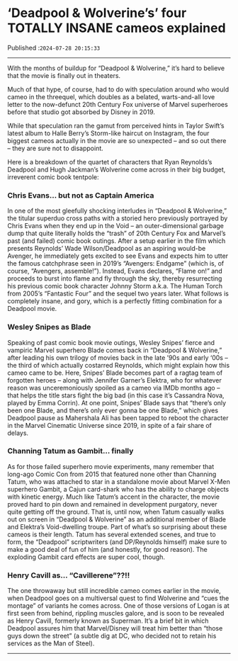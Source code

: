 # ‘Deadpool & Wolverine’s’ four TOTALLY INSANE cameos explained

Published :`2024-07-28 20:15:33`

---

With the months of buildup for “Deadpool & Wolverine,” it’s hard to believe that the movie is finally out in theaters.

Much of that hype, of course, had to do with speculation around who would cameo in the threequel, which doubles as a belated, warts-and-all love letter to the now-defunct 20th Century Fox universe of Marvel superheroes before that studio got absorbed by Disney in 2019.

While that speculation ran the gamut from perceived hints in Taylor Swift’s latest album to Halle Berry’s Storm-like haircut on Instagram, the four biggest cameos actually in the movie are so unexpected – and so out there – they are sure not to disappoint.

Here is a breakdown of the quartet of characters that Ryan Reynolds’s Deadpool and Hugh Jackman’s Wolverine come across in their big budget, irreverent comic book tentpole:

### Chris Evans… but not as Captain America

In one of the most gleefully shocking interludes in “Deadpool & Wolverine,” the titular superduo cross paths with a storied hero previously portrayed by Chris Evans when they end up in the Void – an outer-dimensional garbage dump that quite literally holds the “trash” of 20th Century Fox and Marvel’s past (and failed) comic book outings. After a setup earlier in the film which presents Reynolds’ Wade Wilson/Deadpool as an aspiring would-be Avenger, he immediately gets excited to see Evans and expects him to utter the famous catchphrase seen in 2019’s “Avengers: Endgame” (which is, of course, “Avengers, assemble!”). Instead, Evans declares, “Flame on!” and proceeds to burst into flame and fly through the sky, thereby resurrecting his previous comic book character Johnny Storm a.k.a. The Human Torch from 2005’s “Fantastic Four” and the sequel two years later. What follows is completely insane, and gory, which is a perfectly fitting combination for a Deadpool movie.

### Wesley Snipes as Blade

Speaking of past comic book movie outings, Wesley Snipes’ fierce and vampiric Marvel superhero Blade comes back in “Deadpool & Wolverine,” after leading his own trilogy of movies back in the late ’90s and early ‘00s – the third of which actually costarred Reynolds, which might explain how this cameo came to be. Here, Snipes’ Blade becomes part of a ragtag team of forgotten heroes – along with Jennifer Garner’s Elektra, who for whatever reason was unceremoniously spoiled as a cameo via IMDb months ago – that helps the title stars fight the big bad (in this case it’s Cassandra Nova, played by Emma Corrin). At one point, Snipes’ Blade says that “there’s only been one Blade, and there’s only ever gonna be one Blade,” which gives Deadpool pause as Mahershala Ali has been tapped to reboot the character in the Marvel Cinematic Universe since 2019, in spite of a fair share of delays.

### Channing Tatum as Gambit… finally

As for those failed superhero movie experiments, many remember that long-ago Comic Con from 2015 that featured none other than Channing Tatum, who was attached to star in a standalone movie about Marvel X-Men superhero Gambit, a Cajun card-shark who has the ability to charge objects with kinetic energy. Much like Tatum’s accent in the character, the movie proved hard to pin down and remained in development purgatory, never quite getting off the ground. That is, until now, when Tatum casually walks out on screen in “Deadpool & Wolverine” as an additional member of Blade and Elektra’s Void-dwelling troupe. Part of what’s so surprising about these cameos is their length. Tatum has several extended scenes, and true to form, the “Deadpool” scriptwriters (and DP/Reynolds himself) make sure to make a good deal of fun of him (and honestly, for good reason). The exploding Gambit card effects are super cool, though.

### Henry Cavill as… “Cavillerene”??!!

The one throwaway but still incredible cameo comes earlier in the movie, when Deadpool goes on a multiversal quest to find Wolverine and “cues the montage” of variants he comes across. One of those versions of Logan is at first seen from behind, rippling muscles galore, and is soon to be revealed as Henry Cavill, formerly known as Superman. It’s a brief bit in which Deadpool assures him that Marvel/Disney will treat him better than “those guys down the street” (a subtle dig at DC, who decided not to retain his services as the Man of Steel).

---

